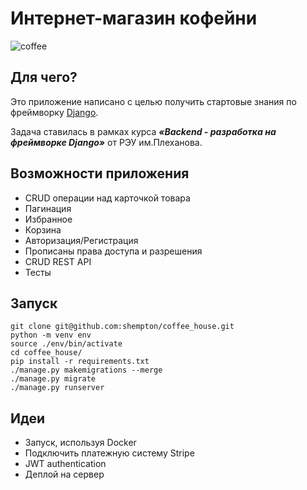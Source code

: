 # **Интернет-магазин кофейни**
![coffee](https://user-images.githubusercontent.com/60391451/220145980-e2106d58-44ff-49d6-a49e-138817e514ea.jpg)
## Для чего?
Это приложение написано с целью получить стартовые знания по фреймворку [Django](https://www.djangoproject.com/).  

Задача ставилась в рамках курса **_«Backend - разработка на фреймворке Django»_** от РЭУ им.Плеханова.

## Возможности приложения
+ CRUD операции над карточкой товара
+ Пагинация
+ Избранное
+ Корзина
+ Авторизация/Регистрация
+ Прописаны права доступа и разрешения
+ CRUD REST API 
+ Тесты

## Запуск
```
git clone git@github.com:shempton/coffee_house.git
python -m venv env
source ./env/bin/activate
cd coffee_house/
pip install -r requirements.txt
./manage.py makemigrations --merge
./manage.py migrate
./manage.py runserver
```

## Идеи
+ Запуск, используя Docker
+ Подключить платежную систему Stripe
+ JWT authentication
+ Деплой на сервер
